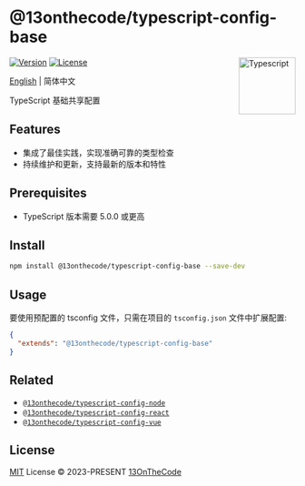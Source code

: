 # @13onthecode/typescript-config-base

<img src="https://github-production-user-asset-6210df.s3.amazonaws.com/137921275/258572450-d0a2270e-45ad-4ed4-aed0-b5c0a2eea988.svg" width="100" height="100" align="right" alt="Typescript" />

[![Version](https://img.shields.io/npm/v/@13onthecode/typescript-config-base?color=1976d2&label=)](https://www.npmjs.com/package/@13onthecode/typescript-config-base)
[![License](https://img.shields.io/npm/l/@13onthecode/typescript-config-base?color=1976d2&label=)](LICENSE.md)

[English](README.md) | 简体中文

TypeScript 基础共享配置

## Features

- 集成了最佳实践，实现准确可靠的类型检查
- 持续维护和更新，支持最新的版本和特性

## Prerequisites

- TypeScript 版本需要 5.0.0 或更高

## Install

```bash
npm install @13onthecode/typescript-config-base --save-dev
```

## Usage

要使用预配置的 tsconfig 文件，只需在项目的 `tsconfig.json` 文件中扩展配置:

```json
{
  "extends": "@13onthecode/typescript-config-base"
}
```

## Related

- [`@13onthecode/typescript-config-node`](https://github.com/13OnTheCode/typescript-config/tree/main/packages/node)
- [`@13onthecode/typescript-config-react`](https://github.com/13OnTheCode/typescript-config/tree/main/packages/react)
- [`@13onthecode/typescript-config-vue`](https://github.com/13OnTheCode/typescript-config/tree/main/packages/vue)

## License

[MIT](LICENSE.md) License &copy; 2023-PRESENT [13OnTheCode](https://github.com/13OnTheCode)
